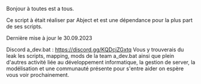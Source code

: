 Bonjour à toutes est a tous.

Ce script à était réaliser par Abject et est une dépendance pour la plus part de ses scripts.

Dernière mise à jour le 30.09.2023

Discord a_dev.bat : https://discord.gg/KQDcjZGxtq Vous y trouverais du leak les scripts, mapping, mods de la team a_dev.bat ainsi que plein d'autres activité liée au développement informatique, la gestion de server, la modélisation et une communauté présente pour s'entre aider on espère vous voir prochainement.
